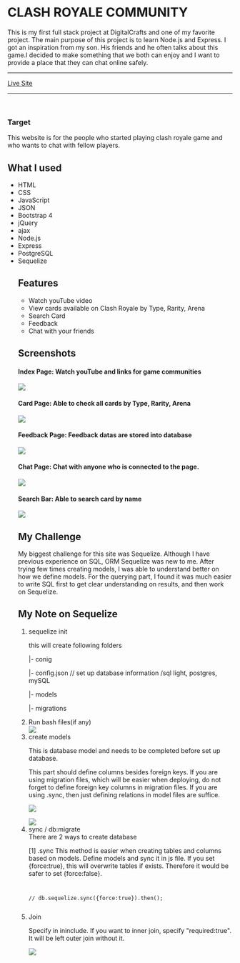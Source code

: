 # CLASH ROYALE COMMUNITY
<p>This is my first full stack project at DigitalCrafts and one of my favorite project. The main purpose of this project is to learn Node.js and Express. I got an inspiration from my son. His friends and he often talks about this game.I decided to make something that we both can enjoy and I want to provide a place that they can chat online safely.</p>
<hr>
<a href='#'>Live Site </a>
<hr>


<br>
<h3> Target </h3>
This website is for the people who started playing clash royale game and who wants to chat with fellow players.


## What I used
<ul>
<li>HTML</li>
<li>CSS</li>
<li>JavaScript</li>
<li>JSON</li>
<li>Bootstrap 4</li>
<li>jQuery</li>
<li>ajax</li>
<li>Node.js</li>
<li>Express</li>
<li>PostgreSQL</li>
<li>Sequelize</li>


## Features
* Watch youTube video
* View cards available on Clash Royale by Type, Rarity, Arena
* Search Card
* Feedback 
* Chat with your friends

## Screenshots
<h4>Index Page: Watch youTube and links for game communities</h4>
<img src = 'screenshots/index.png'>

<h4>Card Page: Able to check all cards by Type, Rarity, Arena</h4>
<img src = 'screenshots/cards.png'>

<h4>Feedback Page: Feedback datas are stored into database</h4>
<img src = 'screenshots/feedback.png'>

<h4>Chat Page: Chat with anyone who is connected to the page.</h4>
<img src = 'screenshots/chat.png'>

<h4>Search Bar: Able to search card by name</h4>
<img src = 'screenshots/search.png'>

## My Challenge
My biggest challenge for this site was Sequelize. Although I have previous experience on SQL, ORM Sequelize was new to me. After trying few times creating models, I was able to understand better on how we define models. 
For the querying part, I found it was much easier to write SQL first to get clear understanding on results, and then work on Sequelize.

## My Note on Sequelize
 <ol>
<li>sequelize init</li>
<p>this will create following folders </p>
<p>|- conig</p>
<p>     |- config.json // set up database information /sql light, postgres, mySQL</p>
<p>|- models</p>
<p>|- migrations</p>

<li>Run bash files(if any)</li>
<img src='screenshots/bash.png'>


<li>create models</li>
<p>This is database model and needs to be completed before set up database. </p>
<p>This part should define columns besides foreign keys. If you are using migration files, which will be easier when deploying, do not forget to define foreign key columns in migration files. If you are using .sync, then just defining relations in model files are suffice.</p>
<img src='screenshots/modelcard.png'>
<p> </p>
<img src='screenshots/modelarena.png'>

<li>sync / db:migrate</li>
There are 2 ways to create database
<p>[1] .sync
This method is easier when creating tables and columns based on models. Define models and sync it in js file. If you set {force:true}, this will overwrite tables if exists. Therefore it would be safer to set {force:false}.</p>
<code>
<p>// db.sequelize.sync({force:true}).then();</p>
</code>


<li>Join</li>
<p>Specify in ininclude. If you want to inner join, specify "required:true". It will be left outer join without it.</p>

<p><img src='screenshots/sequelize.png'></p>